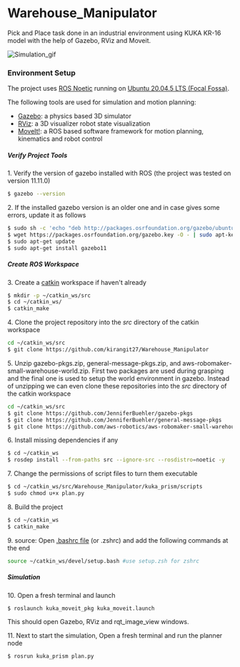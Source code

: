 # Warehouse_Manipulator
Pick and Place task done in an industrial environment using KUKA KR-16 model with the help of Gazebo, RViz and Moveit.

![Simulation_gif](https://user-images.githubusercontent.com/38507208/206816253-88b35a21-b5a1-4762-9004-3bc5b2dec56a.gif)

<a name="2.0"></a>

### Environment Setup
The project uses [ROS Noetic](http://wiki.ros.org/noetic) running on [Ubuntu 20.04.5 LTS (Focal Fossa)](https://releases.ubuntu.com/focal/).

The following tools are used for simulation and motion planning:

* [Gazebo](http://gazebosim.org/): a physics based 3D simulator
* [RViz](http://wiki.ros.org/rviz): a 3D visualizer robot state visualization
* [MoveIt!](http://moveit.ros.org/): a ROS based software framework for motion planning, kinematics and robot control


##### Verify Project Tools

1\. Verify the version of gazebo installed with ROS (the project was tested on version 11.11.0)
```sh
$ gazebo --version
```

2\. If the installed gazebo version is an older one and in case gives some errors, update it as follows
```sh
$ sudo sh -c 'echo "deb http://packages.osrfoundation.org/gazebo/ubuntu-stable `lsb_release -cs` main" > /etc/apt/sources.list.d/gazebo-stable.list'
$ wget https://packages.osrfoundation.org/gazebo.key -O - | sudo apt-key add -
$ sudo apt-get update
$ sudo apt-get install gazebo11
```

##### Create ROS Workspace
3\. Create a [catkin](http://wiki.ros.org/catkin/conceptual_overview) workspace if haven't already
```sh
$ mkdir -p ~/catkin_ws/src
$ cd ~/catkin_ws/
$ catkin_make
```

4\. Clone the project repository into the *src* directory of the catkin workspace
```sh
cd ~/catkin_ws/src
$ git clone https://github.com/kirangit27/Warehouse_Manipulator
```
5\. Unzip gazebo-pkgs.zip, general-message-pkgs.zip, and aws-robomaker-small-warehouse-world.zip. First two packages are used during grasping and the final one is used to setup the world environment in gazebo.
Instead of unzipping we can even clone these repositories into the *src* directory of the catkin workspace 
```sh
cd ~/catkin_ws/src
$ git clone https://github.com/JenniferBuehler/gazebo-pkgs
$ git clone https://github.com/JenniferBuehler/general-message-pkgs
$ git clone https://github.com/aws-robotics/aws-robomaker-small-warehouse-world
```

6\. Install missing dependencies if any
```sh
$ cd ~/catkin_ws
$ rosdep install --from-paths src --ignore-src --rosdistro=noetic -y
```

7\. Change the permissions of script files to turn them executable
```sh
$ cd ~/catkin_ws/src/Warehouse_Manipulator/kuka_prism/scripts
$ sudo chmod u+x plan.py
```

8\. Build the project
```sh
$ cd ~/catkin_ws
$ catkin_make
```

9\. source: Open [.bashrc file](https://unix.stackexchange.com/questions/129143/what-is-the-purpose-of-bashrc-and-how-does-it-work) (or  .zshrc) and add the following commands at the end 
```sh
source ~/catkin_ws/devel/setup.bash #use setup.zsh for zshrc
```

##### Simulation

10\. Open a fresh terminal and launch
```sh
$ roslaunch kuka_moveit_pkg kuka_moveit.launch
```
This should open Gazebo, RViz and rqt_image_view windows.

11\. Next to start the simulation, Open a fresh terminal and run the planner node
```sh
$ rosrun kuka_prism plan.py
```
